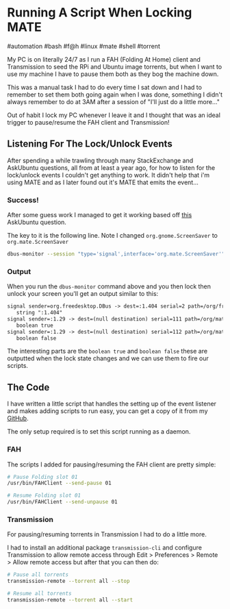 # Running A Script When Locking MATE

#automation
#bash
#f@h
#linux
#mate
#shell
#torrent

My PC is on literally 24/7 as I run a FAH (Folding At Home) client and Transmission to seed the RPi and Ubuntu image 
torrents, but when I want to use my machine I have to pause them both as they bog the machine down.

This was a manual task I had to do every time I sat down and I had to remember to set them both going again when I was 
done, something I didn't always remember to do at 3AM after a session of "I'll just do a little more..."

Out of habit I lock my PC whenever I leave it and I thought that was an ideal trigger to pause/resume the FAH client 
and Transmission!

## Listening For The Lock/Unlock Events

After spending a while trawling through many StackExchange and AskUbuntu questions, all from at least a year ago, for 
how to listen for the lock/unlock events I couldn't get anything to work. It didn't help that i'm using MATE and as I 
later found out it's MATE that emits the event...

### Success!

After some guess work I managed to get it working based off [this](http://askubuntu.com/questions/204073/how-to-run-script-after-resume-and-after-unlocking-screen) AskUbuntu question.

The key to it is the following line. Note I changed `org.gnome.ScreenSaver` to `org.mate.ScreenSaver`

```bash
dbus-monitor --session "type='signal',interface='org.mate.ScreenSaver'"
```

### Output

When you run the `dbus-monitor` command above and you then lock then unlock your screen you'll get an output similar 
to this:

```html
signal sender=org.freedesktop.DBus -> dest=:1.404 serial=2 path=/org/freedesktop/DBus; interface=org.freedesktop.DBus; member=NameAcquired
   string ":1.404"
signal sender=:1.29 -> dest=(null destination) serial=111 path=/org/mate/ScreenSaver; interface=org.mate.ScreenSaver; member=ActiveChanged
   boolean true
signal sender=:1.29 -> dest=(null destination) serial=112 path=/org/mate/ScreenSaver; interface=org.mate.ScreenSaver; member=ActiveChanged
   boolean false
```

The interesting parts are the `boolean true` and `boolean false` these are outputted when the lock state changes and we 
can use them to fire our scripts.

## The Code

I have written a little script that handles the setting up of the event listener and makes adding scripts to run easy, 
you can get a copy of it from my [GitHub](https://github.com/moebrowne/lock-watch).

The only setup required is to set this script running as a daemon.

### FAH

The scripts I added for pausing/resuming the FAH client are pretty simple:

```bash
# Pause Folding slot 01
/usr/bin/FAHClient --send-pause 01

# Resume Folding slot 01
/usr/bin/FAHClient --send-unpause 01
```

### Transmission

For pausing/resuming torrents in Transmission I had to do a little more.

I had to install an additional package `transmission-cli` and configure Transmission to allow remote access through 
Edit > Preferences > Remote > Allow remote access but after that you can then do:

```bash
# Pause all torrents
transmission-remote --torrent all --stop

# Resume all torrents
transmission-remote --torrent all --start
```
